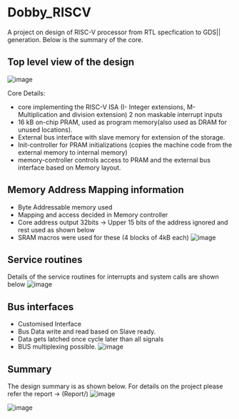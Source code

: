 # Dobby_RISCV
A project on design of RISC-V processor from RTL specfication to GDS|| generation. Below is the summary of the core.

## Top level view of the design
![image](https://user-images.githubusercontent.com/44490133/150550253-ed1a7a13-0fb4-4bd7-a99c-8d47656d2ecb.png)

Core Details:

- core implementing the RISC-V ISA (I- Integer extensions, M- Multiplication and division extension)  2 non maskable interrupt inputs 
- 16 kB on-chip PRAM, used as  program memory(also used as DRAM for unused locations). 
- External bus interface with slave memory for extension of the storage.  
- Init-controller for PRAM  initializations (copies the machine code from the external memory to internal memory)
- memory-controller controls access  to PRAM and the external bus interface based on Memory layout.

## Memory Address Mapping information
- Byte Addressable memory used
- Mapping and access decided in Memory controller
- Core address output 32bits -> Upper 15 bits of the address ignored and rest used as shown below
- SRAM macros were used for these (4 blocks of 4kB each)
![image](https://user-images.githubusercontent.com/44490133/150553761-feb06bc3-9035-4371-a908-90207ae05e74.png)

## Service routines

Details of the service routines for interrupts and system calls are shown below
![image](https://user-images.githubusercontent.com/44490133/150553952-4b5719f3-ebe7-40ec-9a6b-dc924b8ce3c0.png)

## Bus interfaces
- Customised Interface
- Bus Data write and read based on Slave ready.
- Data gets latched once cycle later than all signals
- BUS multiplexing possible.
![image](https://user-images.githubusercontent.com/44490133/150555011-fe095de6-25a7-4130-9b1b-f8f769d34fe3.png)


## Summary

The design summary is as shown below. For details on the project please refer the report -> (Report/)
![image](https://user-images.githubusercontent.com/44490133/150555238-69b29385-c32a-40ce-a604-2ccc57eb2c88.png)

![image](https://user-images.githubusercontent.com/44490133/150555831-aa46d2ff-9b18-418a-be24-7accec94fc5c.png)

